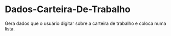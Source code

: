 # Dados-Carteira-De-Trabalho
Gera dados que o usuário digitar sobre a carteira de trabalho e coloca numa lista.
